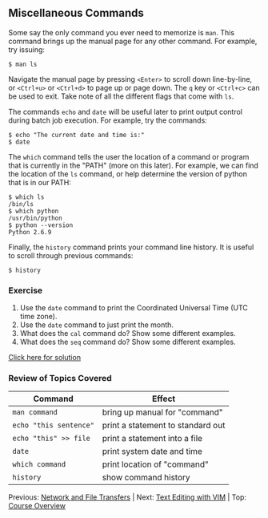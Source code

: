 ## Miscellaneous Commands

Some say the only command you ever need to memorize is `man`. This command brings up the manual page for any other command. For example, try issuing:

```
$ man ls
```

Navigate the manual page by pressing `<Enter>` to scroll down line-by-line, or `<Ctrl+u>` or `<Ctrl+d>` to page up or page down. The `q` key or `<Ctrl+c>` can be used to exit. Take note of all the different flags that come with `ls`.

The commands `echo` and `date` will be useful later to print output control during batch job execution. For example, try the commands:

```
$ echo "The current date and time is:"
$ date
```

The `which` command tells the user the location of a command or program that is currently in the "PATH" (more on this later). For example, we can find the location of the `ls` command, or help determine the version of python that is in our PATH:

```
$ which ls
/bin/ls
$ which python
/usr/bin/python
$ python --version
Python 2.6.9
```

Finally, the `history` command prints your command line history. It is useful to scroll through previous commands:

```
$ history
```

### Exercise

1. Use the `date` command to print the Coordinated Universal Time (UTC time zone).
2. Use the `date` command to just print the month.
3. What does the `cal` command do? Show some different examples.
4. What does the `seq` command do? Show some different examples.

[Click here for solution](intro_to_linux_07_solution.md)

### Review of Topics Covered

| Command                | Effect     |
|------------------------|------------|
| `man command`          | bring up manual for "command" |
| `echo "this sentence"` | print a statement to standard out |
| `echo "this" >> file`  | print a statement into a file |
| `date`                 | print system date and time |
| `which command`        | print location of "command" |
| `history`              | show command history |


Previous: [Network and File Transfers](intro_to_linux_06.md) | Next: [Text Editing with VIM](intro_to_linux_08.md) | Top: [Course Overview](../README.md)
